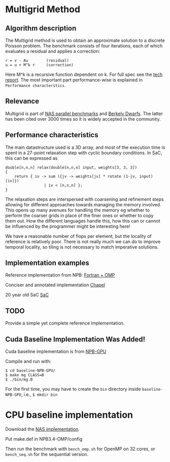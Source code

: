 # Multigrid Method

## Algorithm description

The Multigrid method is used to obtain an approximate solution to a discrete
Poisson problem. The benchmark consists of four iterations, each of which
evaluates a residual and applies a correction:

```
r = v - Au        (residual)
u = u + M^k r     (correction)
```

Here M^k is a recursive function dependent on k. For full spec see the
[tech report](https://www.nas.nasa.gov/assets/nas/pdf/techreports/1994/rnr-94-007.pdf).
The most important part performance-wise is explained in
```Performance characterstics```.

## Relevance

Multigrid is part of [NAS parallel benchmarks](https://www.nas.nasa.gov/software/npb.html)
and [Berkely Dwarfs](https://www2.eecs.berkeley.edu/Pubs/TechRpts/2006/EECS-2006-183.pdf).
The latter has been cited over 3000 times so it is widely accepted in the
community.

## Performance characteristics

The main datastructure used is a 3D array, and most of the execution time is
spent in a 27-point relaxation step with cyclic boundary conditions. In SaC, this
can be expressed as

```
double[n,n,n] relax(double[n,n,n] input, weights[3, 3, 3])
{
    return { iv -> sum ({jv -> weights[jv] * rotate (1-jv, input)[iv]})
                 | iv < [n,n,n] };
}
```
The relaxation steps are interspersed with coarsening and refinement steps
allowing for different approaches towards managing the memory involved.
This opens up many avenues for handling the memory eg whether to perform 
the coarser grids in place of the finer ones or whether to copy them out.
How the different languages handle this, how this can or cannot be influenced by the
programmer might be interesting here!

We have a reasonable number of flops per element, but the locality of reference
is relatively poor. There is not really much we can do to improve temporal locality, so
tiling is not necessary to match imperative solutions.

## Implementation examples

Reference implementation from NPB:
[Fortran + OMP](https://github.com/casys-kaist/NPB3.4/blob/master/NPB3.4-OMP/MG/mg.f)

Conciser and annotated implementation
[Chapel](https://github.com/chapel-lang/chapel/blob/main/test/npb/mg/mg-annotated.chpl)

20 year old SaC
[SaC](https://github.com/SacBase/NASParallelBenchmarks/blob/master/MG/mg_rotate.sac)

## TODO

Provide a simple yet complete reference implementation.

## Cuda Baseline Implementation Was Added!

Cuda baseline implementation is from [NPB-GPU](https://github.com/GMAP/NPB-GPU/tree/master/CUDA)

Compile and run with:

```
$ cd baseline-NPB-GPU/
$ make mg CLASS=B
$ ./bin/mg.B
```

For the first time, you may have to create the `bin` directory inside `baseline-NPB-GPU`, i.e., `$ mkdir bin`

# CPU baseline implementation

Download the [NAS implementation](https://www.nas.nasa.gov/assets/npb/NPB3.4.2.tar.gz). 

Put make.def in NPB3.4-OMP/config

Then run the benchmark with `bench_omp.sh` for OpenMP on 32 cores, or `bench_seq.sh` for the
sequential version.
